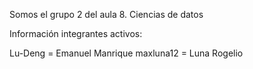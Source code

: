 Somos el grupo 2 del aula 8. Ciencias de datos

Información integrantes activos:

Lu-Deng = Emanuel Manrique
maxluna12 = Luna Rogelio

